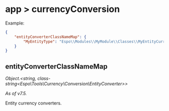 # app > currencyConversion

Example:

```json
{
    "entityConverterClassNameMap": {
        "MyEntityType": "Espo\\Modules\\MyModule\\Classes\\MyEntityCurrencyConverter"
    }
}
```

## entityConverterClassNameMap

*Object.<string, class-string<Espo\Tools\Currency\Conversion\EntityConverter\>\>*

*As of v7.5.*

Entity currency converters.
